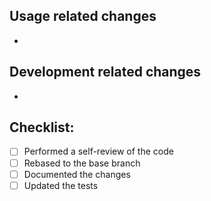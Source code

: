 ## Usage related changes

-

## Development related changes

-

## Checklist:

- [ ] Performed a self-review of the code
- [ ] Rebased to the base branch
- [ ] Documented the changes
- [ ] Updated the tests
